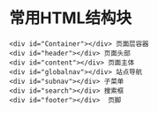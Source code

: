 # 常用HTML结构块
	<div id="Container"></div> 页面层容器
	<div id="header"></div> 页面头部
	<div id="content"></div> 页面主体
	<div id="globalnav"></div> 站点导航
	<div id="subnav"></div> 子菜单
	<div id="search"></div> 搜索框
	<div id="footer"></div>  页脚
